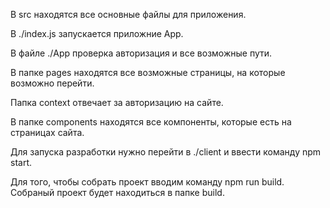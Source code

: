 В src находятся все основные файлы для приложения.

В ./index.js запускается приложние App.

В файле ./App проверка авторизация и все возможные пути.

В папке pages находятся все возможные страницы, на которые возможно перейти.

Папка context отвечает за авторизацию на сайте.

В папке components находятся все компоненты, которые есть на страницах сайта.

Для запуска разработки нужно перейти в ./client и ввести команду npm start.

Для того, чтобы собрать проект вводим команду npm run build. Собраный проект будет находиться в папке build.